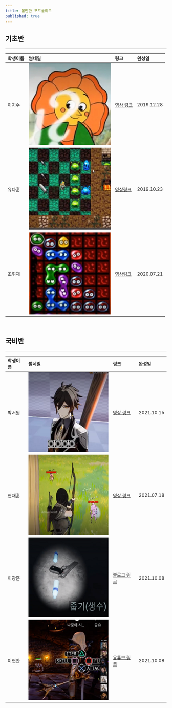 ```yaml
---
title: 볼만한 포트폴리오
published: true
---
```


## 기초반
***

|학생이름|썸네일|링크|완성일|
|:---|:---|:---|:---|
|이지수|![Images/Portfolio/Cuphead.png](Images/Portfolio/Cuphead.png)|[영상 링크](https://cafe.naver.com/sgagamedev/1413)|2019.12.28|
|유다훈|![Images/Portfolio/NecroDancer.png](Images/Portfolio/NecroDancer.png)|[영상링크](https://cafe.naver.com/sgagamedev/929)|2019.10.23|
|조휘재|![Images/Portfolio/PuyoPuyo.png](Images/Portfolio/PuyoPuyo.png)|[영상링크](https://cafe.naver.com/sgagamedev/2628)|2020.07.21|

<br>

## 국비반
***

|학생이름|썸네일|링크|완성일|
|:---|:---|:---|:---|
|박서원|![Images/Portfolio/OneShin.png](Images/Portfolio/OneShin.png)|[영상 링크](https://cafe.naver.com/sgagamedev/4737)|2021.10.15|
|현재훈|![Images/Portfolio/Zelda.png](Images/Portfolio/Zelda.png)|[영상 링크](https://cafe.naver.com/sgagamedev/4297)|2021.07.18|
|이광훈|![Images/Portfolio/Horror.png](Images/Portfolio/Horror.png)|[블로그 링크](https://blog.naver.com/aleff123/222531207205)|2021.10.08|
|이현찬|![Images/Portfolio/Paragon.png](Images/Portfolio/Paragon.png)|[유튜브 링크](https://www.youtube.com/watch?v=jzMu2XIu-t8)|2021.10.08|